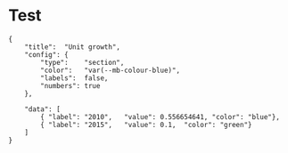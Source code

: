 # Test


```charty
{
    "title":  "Unit growth",
    "config": {
        "type":    "section",
        "color":   "var(--mb-colour-blue)",
		"labels":  false,
		"numbers": true
    },

    "data": [
        { "label": "2010",   "value": 0.556654641, "color": "blue"},
		{ "label": "2015",   "value": 0.1,  "color": "green"}
    ]
}
```




<!--
<div class="charty" type="charty-section">
	<h3>Unit growth</h3>
	<div class="charty-columns">
		<svg
			class="charty-rows"
			viewBox="-1 -1 2 2"
			preserveAspectRatio="xMaxYMin meet">
			<g style="transform:rotate(-90deg);">
				<path d="M 1 0 A 1 1 0 1 1 -0.9980267284282716 -0.06279051952931333 L 0 0" fill="blue"></path>
				<path d="M -0.9980267284282716 -0.06279051952931333 A 1 1 0 0 1 -0.7705132427757893 -0.6374239897486896 L 0 0" fill="green"></path>
			</g>
		</svg>
		<fieldset class="charty-rows">
			<legend>Legend</legend>
			<label><span style="background:blue;"></span>Dogs</label>
			<label><span style="background:blue;"></span>Dogs</label>
			<label><span style="background:blue;"></span>Dogs</label>
			<label><span style="background:blue;"></span>Dogs</label>
			<label><span style="background:blue;"></span>Dogs</label>
		</fieldset>
	</div>
</div>



 -->





























 <!-- <svg viewBox="0 0 500 100" style="width: 500px; height: 100px; padding: 20px 20px 20px 0; border-left: 1px dotted #555; border-bottom: 1px dotted #555;">
  <polyline
     fill="none"
     stroke="#0074d9"
     stroke-width="2"
     points="
       00,120
       20,60
       40,80
       60,20
       80,80
       100,80
       120,60
       140,100
       160,90
       180,80
       200, 110
       220, 10
       240, 70
       260, 100
       280, 100
       300, 40
       320, 0
       340, 100
       360, 100
       380, 120
       400, 60
       420, 70
       440, 80"
   />
</svg> -->
